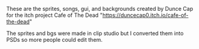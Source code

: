 These are the sprites, songs, gui, and backgrounds created by Dunce Cap for the itch project Cafe of The Dead "https://duncecap0.itch.io/cafe-of-the-dead"

The sprites and bgs were made in clip studio but I converted them into PSDs so more people could edit them.
